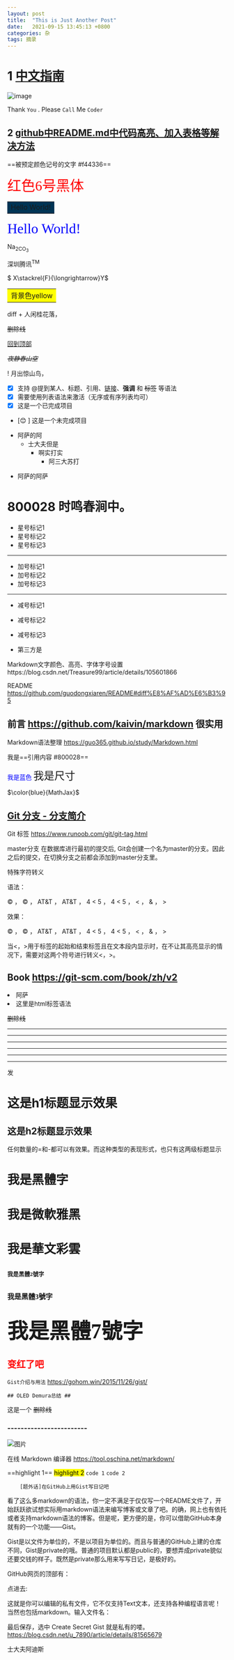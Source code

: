 ```yaml
---
layout: post
title:  "This is Just Another Post"
date:   2021-09-15 13:45:13 +0800
categories: 杂
tags: 摘录
---
```


# 1 [中文指南](https://docs.github.com/cn/github/writing-on-github/getting-started-with-writing-and-formatting-on-github/basic-writing-and-formatting-syntax#links)
![image](https://user-images.githubusercontent.com/84896436/121191768-d9d5fd80-c89e-11eb-9a2b-5b7436fecfd7.png)

Thank `You` . Please `Call` Me `Coder` 

## 2 [github中README.md中代码高亮、加入表格等解决方法](https://blog.csdn.net/u_7890/article/details/81565679)

==被预定颜色记号的文字 #f44336== 

<font color=red size=6 face="黑体">红色6号黑体</font>

<table><tr><td bgcolor=#003454>Hello World!</td></tr></table>

<font size=6 color= blue face="宋体">Hello World!</font>

Na<sub>2CO<sub>3

深圳腾讯<sup>TM</sup>
    
$ X\stackrel{F}{\longrightarrow}Y$
    
<table><tr><td bgcolor=yellow>背景色yellow</td></tr></table>   
    

diff + 人闲桂花落，

~~删除线~~  

[回到顶部](#中文指南)

*~~夜静春山空~~*

! 月出惊山鸟，

* [x] 支持 @提到某人、标题、引用、[链接]()、**强调** 和 <del>标签</del> 等语法
* [x] 需要使用列表语法来激活（无序或有序列表均可）
* [x] 这是一个已完成项目
* [:blush: ] 这是一个未完成项目

- 阿萨的阿
    - 士大夫但是
        - 啊实打实
            - 阿三大苏打
+ 阿萨的阿萨

# 800028 时鸣春涧中。

* 星号标记1
* 星号标记2
* 星号标记3

***

+ 加号标记1
+ 加号标记2
+ 加号标记3

***

- 减号标记1
- 减号标记2
- 减号标记3


- 第三方是


Markdown文字颜色、高亮、字体字号设置https://blog.csdn.net/Treasure99/article/details/105601866

README  https://github.com/guodongxiaren/README#diff%E8%AF%AD%E6%B3%95 

## 前言 https://github.com/kaivin/markdown        很实用 

Markdown语法整理 https://guo365.github.io/study/Markdown.html 

我是==引用内容 #800028==


<font color=Blue>我是蓝色</font>
<font size=5>我是尺寸</font>


$\color{blue}{MathJax}$

## [Git 分支 - 分支简介](https://git-scm.com/book/zh/v2/Git-%E5%88%86%E6%94%AF-%E5%88%86%E6%94%AF%E7%AE%80%E4%BB%8B#divergent_history)

Git 标签 https://www.runoob.com/git/git-tag.html 

master分支
在数据库进行最初的提交后, Git会创建一个名为master的分支。因此之后的提交，在切换分支之前都会添加到master分支里。


特殊字符转义

语法：

© ， &copy; ， AT&T ，  AT&amp;T ，  4 < 5  ，   4 &lt; 5  ，  &lt; ，  &amp;  ，  &gt;

效果：

© ， © ， AT&T ， AT&T ， 4 < 5 ， 4 < 5 ， < ， & ， >

当<，>用于标签的起始和结束标签且在文本段内显示时，在不让其高亮显示的情况下，需要对这两个符号进行转义&lt;，&gt;。




## Book https://git-scm.com/book/zh/v2


<li>阿萨 
    
<li>这里是html标签语法
    
<del>删除线<del>
    
 ***
* * *
---
- - -
___
_ _ _   
发     

    
这是h1标题显示效果
======

这是h2标题显示效果
------    
任何数量的=和-都可以有效果。而这种类型的表现形式，也只有这两级标题显示
    
    
<font face="黑體">我是黑體字</font>
======
 <font face="微軟雅黑">我是微軟雅黑</font>
======
<font face="STCAIYUN">我是華文彩雲</font>  
======   
    
<font face="黑體" size=2>我是黑體2號字</font>
------ 
<font face="黑體" size=3>我是黑體3號字</font>
------ 
<font face="黑體" size=7>我是黑體7號字</font>
------    
<font color="red">变红了吧</font>
------     

`Gist介绍与用法`  https://gohom.win/2015/11/26/gist/


    ## OLED Demura总结 ##

这是一个 ~~删除线~~   

### ------------------------ ##
    
![图片](https://user-images.githubusercontent.com/84896436/121761165-d2457b80-cb60-11eb-9c24-4560f70bc70f.png)

在线 Markdown 编译器 https://tool.oschina.net/markdown/ 
    
    
==highlight 1==
<mark>highlight 2</mark>
```code 1```
`code 2`    
    

        [题外话]在GitHub上用Gist写日记吧

看了这么多markdown的语法，你一定不满足于仅仅写一个README文件了，开始跃跃欲试想实际用markdown语法来编写博客或文章了吧。的确，网上也有依托或者支持markdown语法的博客。但是呢，更方便的是，你可以借助GitHub本身就有的一个功能——Gist。

Gist是以文件为单位的，不是以项目为单位的。而且与普通的GitHub上建的仓库不同，Gist是private的哦。普通的项目默认都是public的，要想弄成private貌似还要交钱的样子。既然是private那么用来写写日记，是极好的。

GitHub网页的顶部有：

点进去:

这就是你可以编辑的私有文件，它不仅支持Text文本，还支持各种编程语言呢！当然也包括markdown。输入文件名：

最后保存，选中 Create Secret Gist 就是私有的喽。
https://blog.csdn.net/u_7890/article/details/81565679 
    
士大夫阿迪斯     

